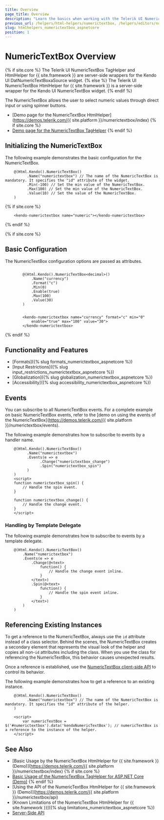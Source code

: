 ```yaml
---
title: Overview
page_title: Overview
description: "Learn the basics when working with the Telerik UI NumericTextBox for {{ site.framework }}."
previous_url: /helpers/html-helpers/numerictextbox, /helpers/editors/numerictextbox/overview
slug: htmlhelpers_numerictextbox_aspnetcore
position: 1
---
```


# NumericTextBox Overview

{% if site.core %}
The Telerik UI NumericTextBox TagHelper and HtmlHelper for {{ site.framework }} are server-side wrappers for the Kendo UI DatNumericTextBoxaSource widget.
{% else %}
The Telerik UI NumericTextBox HtmlHelper for {{ site.framework }} is a server-side wrapper for the Kendo UI NumericTextBox widget.
{% endif %}

The NumericTextBox allows the user to select numeric values through direct input or using spinner buttons.

* [Demo page for the NumericTextBox HtmlHelper](https://demos.telerik.com/{{ site.platform }}/numerictextbox/index)
{% if site.core %}
* [Demo page for the NumericTextBox TagHelper](https://demos.telerik.com/aspnet-core/numerictextbox/tag-helper)
{% endif %}

## Initializing the NumericTextBox

The following example demonstrates the basic configuration for the NumericTextBox.

```HtmlHelper
    @(Html.Kendo().NumericTextBox()
          .Name("numerictextbox") // The name of the NumericTextBox is mandatory. It specifies the "id" attribute of the widget.
          .Min(-100) // Set the min value of the NumericTextBox.
          .Max(100) // Set the min value of the NumericTextBox.
          .Value(10) // Set the value of the NumericTextBox.
    )
```
{% if site.core %}
```TagHelper
    <kendo-numerictextbox name="numeric"></kendo-numerictextbox>
```
{% endif %}

{% if site.core %}
## Basic Configuration

The NumericTextBox configuration options are passed as attributes.

```HtmlHelper

        @(Html.Kendo().NumericTextBox<decimal>()
            .Name("currency")
            .Format("c")
            .Min(0)
            .Enable(true)
            .Max(100)
            .Value(30)
        )
```
```TagHelper

        <kendo-numerictextbox name="currency" format="c" min="0"
            enable="true" max="100" value="30">
        </kendo-numerictextbox>
```
{% endif %}

## Functionality and Features

* [Formats]({% slug formats_numerictextbox_aspnetcore %})
* [Input Restrictions]({% slug input_restrictions_numerictextbox_aspnetcore %})
* [Globalization]({% slug globalization_numerictextbox_aspnetcore %})
* [Accessibility]({% slug accessibility_numerictextbox_aspnetcore %})

## Events

You can subscribe to all NumericTextBox events. For a complete example on basic NumericTextBox events, refer to the [demo on using the events of the NumericTextBox](https://demos.telerik.com/{{ site.platform }}/numerictextbox/events).

The following example demonstrates how to subscribe to events by a handler name.

```HtmlHelper
    @(Html.Kendo().NumericTextBox()
          .Name("numerictextbox")
          .Events(e => e
                .Change("numerictextbox_change")
                .Spin("numerictextbox_spin")
          )
    )
    <script>
    function numerictextbox_spin() {
        // Handle the spin event.
    }

    function numerictextbox_change() {
        // Handle the change event.
    }
    </script>
```

### Handling by Template Delegate

The following example demonstrates how to subscribe to events by a template delegate.

```HtmlHelper
    @(Html.Kendo().NumericTextBox()
        .Name("numerictextbox")
        .Events(e => e
            .Change(@<text>
                function() {
                    // Handle the change event inline.
                }
            </text>)
            .Spin(@<text>
                function() {
                    // Handle the spin event inline.
                }
            </text>)
        )
    )
```

## Referencing Existing Instances

To get a reference to the NumericTextBox, always use the `id` attribute instead of a class selector. Behind the scenes, the NumericTextBox creates a secondary element that represents the visual look of the helper and copies all non-`id` attributes including the class. When you use the class for referencing the NumericTextBox, this behavior causes unexpected results.

Once a reference is established, use the [NumericTextBox client-side API](https://docs.telerik.com/kendo-ui/api/javascript/ui/numerictextbox#methods) to control its behavior.

The following example demonstrates how to get a reference to an existing instance.

```HtmlHelper
    @(Html.Kendo().NumericTextBox()
          .Name("numerictextbox") // The name of the NumericTextBox is mandatory. It specifies the "id" attribute of the helper.
    )

    <script>
        var numericTextBox = $('#numerictextbox').data('kendoNumericTextBox'); // numericTextBox is a reference to the instance of the helper.
    </script>
```

## See Also

* [Basic Usage by the NumericTextBox HtmlHelper for {{ site.framework }} (Demo)](https://demos.telerik.com/{{ site.platform }}/numerictextbox/index)
{% if site.core %}
* [Basic Usage of the NumericTextBox TagHelper for ASP.NET Core (Demo)](https://demos.telerik.com/aspnet-core/numerictextbox/tag-helper)
{% endif %}
* [Using the API of the NumericTextBox HtmlHelper for {{ site.framework }} (Demo)](https://demos.telerik.com/{{ site.platform }}/numerictextbox/api)
* [Known Limitations of the NumericTextBox HtmlHelper for {{ site.framework }}]({% slug limitations_numerictextbox_aspnetcore %})
* [Server-Side API](/api/numerictextbox)

